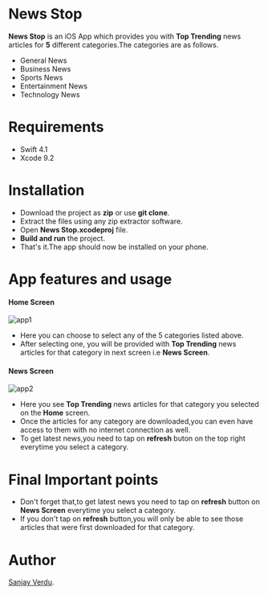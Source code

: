 # News Stop

**News Stop** is an iOS App which provides you with **Top Trending** news articles for **5** different categories.The categories are as follows.

* General News
* Business News
* Sports News
* Entertainment News
* Technology News

# Requirements

* Swift 4.1
* Xcode 9.2

# Installation

* Download the project as **zip** or use **git clone**.
* Extract the files using any zip extractor software.
* Open **News Stop.xcodeproj** file.
* **Build and run** the project.
* That's it.The app should now be installed on your phone.

# App features and usage

#### Home Screen

![app1](https://user-images.githubusercontent.com/16488598/38396122-f2428394-3953-11e8-93dc-fcf261e6dc11.png)


* Here you can choose to select any of the 5 categories listed above.
* After selecting one, you will be provided with **Top Trending** news articles for that category in next screen i.e **News Screen**.


#### News Screen

![app2](https://user-images.githubusercontent.com/16488598/38396127-f495d966-3953-11e8-9a9b-8a3c1cfaeb86.png)

* Here you see **Top Trending** news articles for that category you selected on the **Home** screen.
* Once the articles for any category are downloaded,you can even have access to them with no internet connection as well.
* To get latest news,you need to tap on **refresh** buton on the top right everytime you select a category.

# Final Important points

* Don't forget that,to get latest news you need to tap on **refresh** button on **News Screen** everytime you select a category.
* If you don't tap on **refresh** button,you will only be able to see those articles that were first downloaded for that category.

# Author

[Sanjay Verdu](https://www.facebook.com/sanjay.vyas.54).
